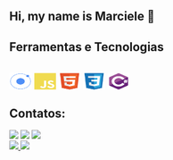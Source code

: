 

## Hi, my name is Marciele 👋

## Ferramentas e Tecnologias
<div style="display: inline_block"><br>
   <img align="center" alt="ionic" height="30" width="40" src="https://raw.githubusercontent.com/devicons/devicon/master/icons/ionic/ionic-original.svg">
  <img align="center" alt="javascript" height="30" width="40" src="https://raw.githubusercontent.com/devicons/devicon/master/icons/javascript/javascript-plain.svg">
  <img align="center" alt="html5" height="30" width="40" src="https://raw.githubusercontent.com/devicons/devicon/master/icons/html5/html5-original.svg">
  <img align="center" alt="CSS" height="30" width="40" src="https://raw.githubusercontent.com/devicons/devicon/master/icons/css3/css3-original.svg">
  <img align="center" alt="C#" height="30" width="40" src="https://raw.githubusercontent.com/devicons/devicon/master/icons/csharp/csharp-original.svg">
</div>

## Contatos:

<div>
<a href="https://instagram.com/sie.rommel" target="_blank"><img loading="lazy" src="https://img.shields.io/badge/-Instagram-%23E4405F?style=for-the-badge&logo=instagram&logoColor=white" target="_blank"></a>
<a href = "mailto:marcielerommel@gmail.com"><img loading="lazy" src="https://img.shields.io/badge/Gmail-D14836?style=for-the-badge&logo=gmail&logoColor=white" target="_blank"></a>
<a href="https://www.linkedin.com/in/marciele-rommel" target="_blank"><img loading="lazy" src="https://img.shields.io/badge/-LinkedIn-%230077B5?style=for-the-badge&logo=linkedin&logoColor=white" target="_blank"></a>   
</div>
  
<a href="https://github.com/MarcieleRommel">
<img loading="lazy" height="180em" src="https://github-readme-stats.vercel.app/api/top-langs/?username=MarcieleRommel&layout=compact&langs_count=7&theme=dracula"/>
<img loading="lazy" height="180em" src="https://github-readme-stats.vercel.app/api?username=MarcieleRommel&show_icons=true&theme=dracula&include_all_commits=true&count_private=true"/>
</div>
